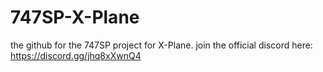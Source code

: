 # 747SP-X-Plane
the github for the 747SP project for X-Plane. join the official discord here: https://discord.gg/jhq8xXwnQ4

